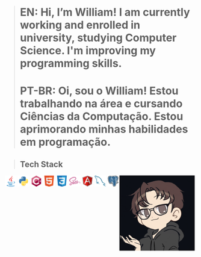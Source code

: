 ># **EN:    Hi, I’m William! I am currently working and enrolled in university, studying Computer Science. I'm improving my programming skills.** <br>
># **PT-BR: Oi, sou o William! Estou trabalhando na área e cursando Ciências da Computação. Estou aprimorando minhas habilidades em programação.** 

>## **Tech Stack**
<div style="display: inline_block">
  <img align="center" alt="willJOIN-Java" height="30" width "30" src="https://github.com/devicons/devicon/blob/master/icons/java/java-original.svg">
  <img align="center" alt="willJOIN-Python" height="30" width="30" src="https://raw.githubusercontent.com/devicons/devicon/master/icons/python/python-original.svg">
  <img align="center" alt="willJOIN-C++" height="30" width "30" src="https://github.com/devicons/devicon/blob/master/icons/cplusplus/cplusplus-original.svg">
  <img align="center" alt="willJOIN-HTML" height="30" width="30" src="https://raw.githubusercontent.com/devicons/devicon/master/icons/html5/html5-original.svg">
  <img align="center" alt="willJOIN-CSS" height="30" width="30" src="https://raw.githubusercontent.com/devicons/devicon/master/icons/css3/css3-original.svg">
  <img align="center" alt="willJOIN-SASS" height="30" width "30" src="https://github.com/devicons/devicon/blob/master/icons/sass/sass-original.svg">
  <img align="center" alt="willJOIN-Angular" height="30" width "30" src="https://github.com/devicons/devicon/blob/master/icons/angularjs/angularjs-original.svg">
  <img align="center" alt="willJOIN-MySQL" height="30" width "30" src="https://github.com/devicons/devicon/blob/master/icons/mysql/mysql-original.svg">
  <img align="center" alt="willJOIN-PostgreSQL" height="30" width "30" src="https://github.com/devicons/devicon/blob/master/icons/postgresql/postgresql-original.svg">
  <img align="right" width="200em" height="200em" alt="willJOIN-Gif" src="willJOIN.gif">
</div>
